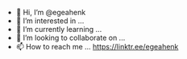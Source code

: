 - 👋 Hi, I’m @egeahenk
- 👀 I’m interested in ...
- 🌱 I’m currently learning ...
- 💞️ I’m looking to collaborate on ...
- 📫 How to reach me ... https://linktr.ee/egeahenk

<!---
egeahenk/egeahenk is a ✨ special ✨ repository because its `README.md` (this file) appears on your GitHub profile.
You can click the Preview link to take a look at your changes.
--->
